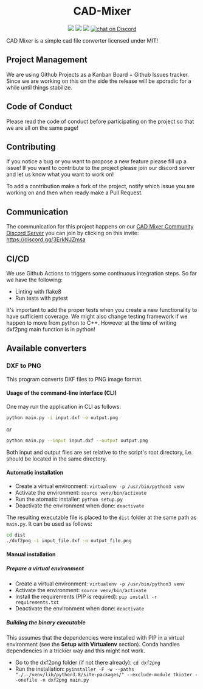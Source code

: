 <h1 align="center"><b>CAD-Mixer</b></h1>
  
<p align="center">
    <a href="https://github.com/GRAD4/CAD-Mixer/graphs/contributors" alt="Contributors">
        <img src="https://img.shields.io/github/contributors/GRAD4/CAD-Mixer" /></a>
    <a href="https://github.com/GRAD4/CAD-Mixer/blob/main/LICENSE" alt="License">
        <img src="https://img.shields.io/github/license/GRAD4/CAD-Mixer" /></a>
    <a href="https://github.com/GRAD4/CAD-Mixer/issues" alt="Issues">
        <img src="https://img.shields.io/github/issues/GRAD4/CAD-Mixer" /></a>
    <! -- Widget setting need to be enabled to show discord info, see here: https://vimeo.com/364220040 -->
    <a href="https://discord.gg/xgkuw5x6">
        <img src="https://img.shields.io/discord/801140631262068747?logo=discord"
            alt="chat on Discord"></a>
</p>

CAD Mixer is a simple cad file converter licensed under MIT!

## Project Management
We are using Github Projects as a Kanban Board + Github Issues tracker. Since we are working on this on the side the release will be sporadic for a while until things stabilize.

## Code of Conduct
Please read the code of conduct before participating on the project so that we are all on the same page!

## Contributing
If you notice a bug or you want to propose a new feature please fill up a issue!
If you want to contribute to the project please join our discord server and let us know what you want to work on!

To add a contribution make a fork of the project, notify which issue you are working on and then when ready make a Pull Request.

## Communication
The communication for this project happens on our [CAD Mixer Community Discord Server](https://discord.gg/3ErkNJZmsa) you can join by clicking on this invite: https://discord.gg/3ErkNJZmsa

## CI/CD
We use Github Actions to triggers some continuous integration steps. So far we have the following:
- Linting with flake8
- Run tests with pytest

It's important to add the proper tests when you create a new functionality to have sufficient coverage. We might also change testing framework if we happen to move from python to C++. However at the time of writing dxf2png main function is in python!

## Available converters
### DXF to PNG
This program converts DXF files to PNG image format.

#### Usage of the command-line interface (CLI)
One may run the application in CLI as follows:
```bash
python main.py -i input.dxf -o output.png
```
or
```bash
python main.py --input input.dxf --output output.png
```
Both input and output files are set relative to the script's root directory, i.e. should be located in the same directory.

#### Automatic installation
* Create a virtual environment: `virtualenv -p /usr/bin/python3 venv`
* Activate the environment: `source venv/bin/activate`
* Run the atomatic installer: `python setup.py`
* Deactivate the environment when done: `deactivate`

The resulting executable file is placed to the `dist` folder at the same path as `main.py`. It can be used as follows:
```sh
cd dist
./dxf2png -i input_file.dxf -o output_file.png
```

#### Manual installation

##### Prepare a virtual environment
* Create a virtual environment: `virtualenv -p /usr/bin/python3 venv`
* Activate the environment: `source venv/bin/activate`
* Install the requirements (PIP is required): `pip install -r requirements.txt`
* Deactivate the environment when done: `deactivate`

##### Building the binary executable

This assumes that the dependencies were installed with PIP in a virtual environment (see the **Setup with Virtualenv** section). Conda handles dependencies in a trickier way and this might not work.

* Go to the dxf2png folder (if not there already): `cd dxf2png`
* Run the installation: `pyinstaller -F -w --paths "./../venv/lib/python3.8/site-packages/" --exclude-module tkinter --onefile -n dxf2png main.py`
